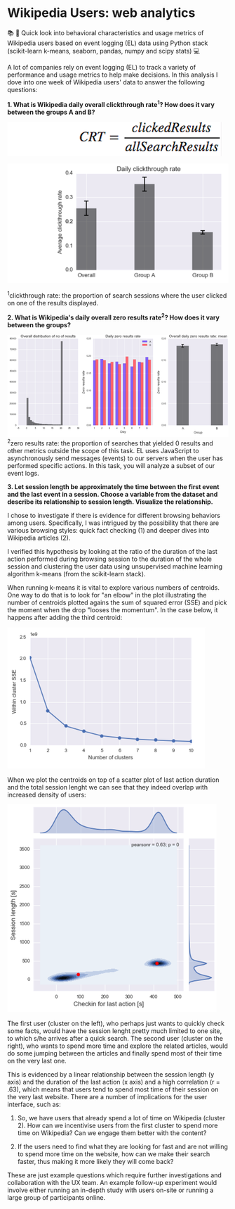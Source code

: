 # Wikipedia Users: web analytics

📚 👀 Quick look into behavioral characteristics and usage metrics of Wikipedia users based on event logging (EL) data using Python stack (scikit-learn k-means, seaborn, pandas, numpy and scipy stats) 💻


A lot of companies rely on event logging (EL) to track a variety of performance and usage metrics to help make decisions. In this analysis I dove into one week of Wikipedia users' data to answer the following questions:

**1. What is Wikipedia daily overall clickthrough rate<sup>1</sup>? How does it vary between the groups A and B?**

![equation](equation.png)

![CRT](CRT.png)

<sup>1</sup>clickthrough rate: the proportion of search sessions where the user clicked on one of the results displayed.

**2. What is Wikipedia's daily overall zero results rate<sup>2</sup>? How does it vary between the groups?**

![zero_results_rate](zero_results_rate.png)
<sup>2</sup>zero results rate: the proportion of searches that yielded 0 results
and other metrics outside the scope of this task. EL uses JavaScript to asynchronously send messages (events) to our servers when the user has performed specific actions. In this task, you will analyze a subset of our event logs.


**3. Let session length be approximately the time between the first event and the last event in a session. Choose a variable from the dataset and describe its relationship to session length. Visualize the relationship.**

I chose to investigate if there is evidence for different browsing behaviors among users. Specifically, I was intrigued by the possibility that there are various browsing styles: quick fact checking (1) and deeper dives into Wikipedia articles (2). 

I verified this hypothesis by looking at the ratio of the duration of the last action performed during browsing session to the duration of the whole session and clustering the user data using unsupervised machine learning algorithm k-means (from the scikit-learn stack). 

When running k-means it is vital to explore various numbers of centroids. One way to do that is to look for "an elbow" in the plot illustrating the number of centroids plotted agains the sum of squared error (SSE) and pick the moment when the drop "looses the momentum". In the case below, it happens after adding the third centroid:

![no_clusters](no_clusters.png)

When we plot the centroids on top of a scatter plot of last action duration and the total session lenght we can see that they indeed overlap with increased density of users:

![scatter_cluster_centroids](scatter_cluster_centroids.png)

The first user (cluster on the left), who perhaps just wants to quickly check some facts, would have the session lenght pretty much limited to one site, to which s/he arrives after a quick search. The second user (cluster on the right), who wants to spend more time and explore the related articles, would do some jumping between the articles and finally spend most of their time on the very last one. 

This is evidenced by a linear relationship between the session length (y axis) and the duration of the last action (x axis) and a high correlation (r = .63), which means that users tend to spend most time of their session on the very last website. There are a number of implications for the user interface, such as:

1. So, we have users that already spend a lot of time on Wikipedia (cluster 2). How can we incentivise users from the first cluster to spend more time on Wikipedia? Can we engage them better with the content? 

2. If the users need to find what they are looking for fast and are not willing to spend more time on the website, how can we make their search faster, thus making it more likely they will come back?

These are just example questions which require further investigations and collaboration with the UX team. An example follow-up experiment would involve either running an in-depth study with users on-site or running a large group of participants online. 




